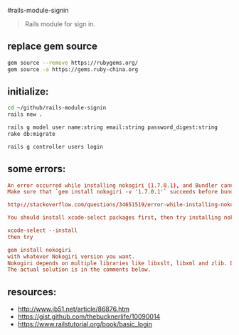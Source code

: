 #rails-module-signin
> Rails module for sign in.

## replace gem source
```bash
gem source --remove https://rubygems.org/
gem source -a https://gems.ruby-china.org
```

## initialize:
```bash
cd ~/github/rails-module-signin
rails new .

rails g model user name:string email:string password_digest:string
rake db:migrate

rails g controller users login

```

## some errors:
```conf
An error occurred while installing nokogiri (1.7.0.1), and Bundler cannot continue.
Make sure that `gem install nokogiri -v '1.7.0.1'` succeeds before bundling.

http://stackoverflow.com/questions/34651519/error-while-installing-nokogiri-1-6-7-on-el-capitan

You should install xcode-select packages first, then try installing nokogiri again. Try these commands,

xcode-select --install
then try

gem install nokogiri
with whatever Nokogiri version you want.
Nokogiri depends on multiple libraries like libxslt, libxml and zlib. Dev versions (including source) of these should be installed before installing Nokogiri in any Linux distribution. For OS X, the above command should work I guess.
The actual solution is in the comments below.
```



## resources:
+ http://www.jb51.net/article/86876.htm
+ https://gist.github.com/thebucknerlife/10090014
+ https://www.railstutorial.org/book/basic_login
